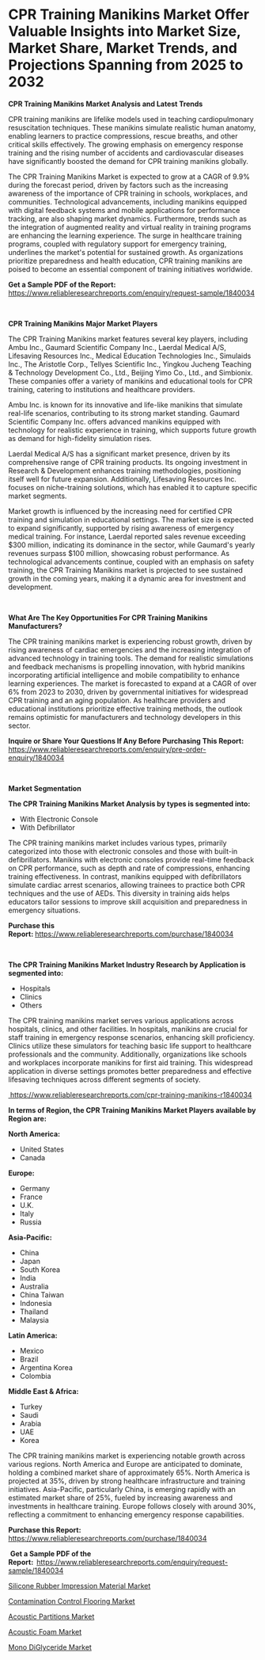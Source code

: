 <p><h1>CPR Training Manikins Market Offer Valuable Insights into Market Size, Market Share, Market Trends, and Projections Spanning from 2025 to 2032</h1></p><p><strong>CPR Training Manikins Market Analysis and Latest Trends</strong></p>
<p><p>CPR training manikins are lifelike models used in teaching cardiopulmonary resuscitation techniques. These manikins simulate realistic human anatomy, enabling learners to practice compressions, rescue breaths, and other critical skills effectively. The growing emphasis on emergency response training and the rising number of accidents and cardiovascular diseases have significantly boosted the demand for CPR training manikins globally.</p><p>The CPR Training Manikins Market is expected to grow at a CAGR of 9.9% during the forecast period, driven by factors such as the increasing awareness of the importance of CPR training in schools, workplaces, and communities. Technological advancements, including manikins equipped with digital feedback systems and mobile applications for performance tracking, are also shaping market dynamics. Furthermore, trends such as the integration of augmented reality and virtual reality in training programs are enhancing the learning experience. The surge in healthcare training programs, coupled with regulatory support for emergency training, underlines the market's potential for sustained growth. As organizations prioritize preparedness and health education, CPR training manikins are poised to become an essential component of training initiatives worldwide.</p></p>
<p><strong>Get a Sample PDF of the Report:&nbsp;</strong> <a href="https://www.reliableresearchreports.com/enquiry/request-sample/1840034?utm_campaign=11&utm_medium=2&utm_source=Github&utm_content=ia&utm_term=01042025&utm_id=cpr-training-manikins">https://www.reliableresearchreports.com/enquiry/request-sample/1840034</a></p>
<p>&nbsp;</p>
<p><strong>CPR Training Manikins Major Market Players</strong></p>
<p><p>The CPR Training Manikins market features several key players, including Ambu Inc., Gaumard Scientific Company Inc., Laerdal Medical A/S, Lifesaving Resources Inc., Medical Education Technologies Inc., Simulaids Inc., The Aristotle Corp., Tellyes Scientific Inc., Yingkou Jucheng Teaching & Technology Development Co., Ltd., Beijing Yimo Co., Ltd., and Simbionix. These companies offer a variety of manikins and educational tools for CPR training, catering to institutions and healthcare providers.</p><p>Ambu Inc. is known for its innovative and life-like manikins that simulate real-life scenarios, contributing to its strong market standing. Gaumard Scientific Company Inc. offers advanced manikins equipped with technology for realistic experience in training, which supports future growth as demand for high-fidelity simulation rises.</p><p>Laerdal Medical A/S has a significant market presence, driven by its comprehensive range of CPR training products. Its ongoing investment in Research & Development enhances training methodologies, positioning itself well for future expansion. Additionally, Lifesaving Resources Inc. focuses on niche-training solutions, which has enabled it to capture specific market segments.</p><p>Market growth is influenced by the increasing need for certified CPR training and simulation in educational settings. The market size is expected to expand significantly, supported by rising awareness of emergency medical training. For instance, Laerdal reported sales revenue exceeding $300 million, indicating its dominance in the sector, while Gaumard's yearly revenues surpass $100 million, showcasing robust performance. As technological advancements continue, coupled with an emphasis on safety training, the CPR Training Manikins market is projected to see sustained growth in the coming years, making it a dynamic area for investment and development.</p></p>
<p>&nbsp;</p>
<p><strong>What Are The Key Opportunities For CPR Training Manikins Manufacturers?</strong></p>
<p><p>The CPR training manikins market is experiencing robust growth, driven by rising awareness of cardiac emergencies and the increasing integration of advanced technology in training tools. The demand for realistic simulations and feedback mechanisms is propelling innovation, with hybrid manikins incorporating artificial intelligence and mobile compatibility to enhance learning experiences. The market is forecasted to expand at a CAGR of over 6% from 2023 to 2030, driven by governmental initiatives for widespread CPR training and an aging population. As healthcare providers and educational institutions prioritize effective training methods, the outlook remains optimistic for manufacturers and technology developers in this sector.</p></p>
<p><strong>Inquire or Share Your Questions If Any Before Purchasing This Report:</strong> <a href="https://www.reliableresearchreports.com/enquiry/pre-order-enquiry/1840034?utm_campaign=11&utm_medium=2&utm_source=Github&utm_content=ia&utm_term=01042025&utm_id=cpr-training-manikins">https://www.reliableresearchreports.com/enquiry/pre-order-enquiry/1840034</a></p>
<p>&nbsp;</p>
<p><strong>Market Segmentation</strong></p>
<p><strong>The CPR Training Manikins Market Analysis by types is segmented into:</strong></p>
<p><ul><li>With Electronic Console</li><li>With Defibrillator</li></ul></p>
<p><p>The CPR training manikins market includes various types, primarily categorized into those with electronic consoles and those with built-in defibrillators. Manikins with electronic consoles provide real-time feedback on CPR performance, such as depth and rate of compressions, enhancing training effectiveness. In contrast, manikins equipped with defibrillators simulate cardiac arrest scenarios, allowing trainees to practice both CPR techniques and the use of AEDs. This diversity in training aids helps educators tailor sessions to improve skill acquisition and preparedness in emergency situations.</p></p>
<p><strong>Purchase this Report:&nbsp;</strong><a href="https://www.reliableresearchreports.com/purchase/1840034?utm_campaign=11&utm_medium=2&utm_source=Github&utm_content=ia&utm_term=01042025&utm_id=cpr-training-manikins">https://www.reliableresearchreports.com/purchase/1840034</a></p>
<p>&nbsp;</p>
<p><strong>The CPR Training Manikins Market Industry Research by Application is segmented into:</strong></p>
<p><ul><li>Hospitals</li><li>Clinics</li><li>Others</li></ul></p>
<p><p>The CPR training manikins market serves various applications across hospitals, clinics, and other facilities. In hospitals, manikins are crucial for staff training in emergency response scenarios, enhancing skill proficiency. Clinics utilize these simulators for teaching basic life support to healthcare professionals and the community. Additionally, organizations like schools and workplaces incorporate manikins for first aid training. This widespread application in diverse settings promotes better preparedness and effective lifesaving techniques across different segments of society.</p></p>
<p><a href="https://www.reliableresearchreports.com/cpr-training-manikins-r1840034?utm_campaign=11&utm_medium=2&utm_source=Github&utm_content=ia&utm_term=01042025&utm_id=cpr-training-manikins">&nbsp;https://www.reliableresearchreports.com/cpr-training-manikins-r1840034</a></p>
<p><strong>In terms of Region, the CPR Training Manikins Market Players available by Region are:</strong></p>
<p>
    <p> <strong> North America: </strong>
        <ul>
            <li>United States</li>
            <li>Canada</li>
        </ul>
        </p> 
    <p> <strong> Europe: </strong>
        <ul>
            <li>Germany</li>
            <li>France</li>
            <li>U.K.</li>
            <li>Italy</li>
            <li>Russia</li>
        </ul>
        </p> 
    <p> <strong> Asia-Pacific: </strong>
        <ul>
            <li>China</li>
            <li>Japan</li>
            <li>South Korea</li>
            <li>India</li>
            <li>Australia</li>
            <li>China Taiwan</li>
            <li>Indonesia</li>
            <li>Thailand</li>
            <li>Malaysia</li>
        </ul>
        </p> 
    <p> <strong> Latin America: </strong>
        <ul>
            <li>Mexico</li>
            <li>Brazil</li>
            <li>Argentina Korea</li>
            <li>Colombia</li>
        </ul>
        </p> 
    <p> <strong> Middle East & Africa: </strong>
        <ul>
            <li>Turkey</li>
            <li>Saudi</li>
            <li>Arabia</li>
            <li>UAE</li>
            <li>Korea</li>
        </ul>
    </p>
    </p>
<p><p>The CPR training manikins market is experiencing notable growth across various regions. North America and Europe are anticipated to dominate, holding a combined market share of approximately 65%. North America is projected at 35%, driven by strong healthcare infrastructure and training initiatives. Asia-Pacific, particularly China, is emerging rapidly with an estimated market share of 25%, fueled by increasing awareness and investments in healthcare training. Europe follows closely with around 30%, reflecting a commitment to enhancing emergency response capabilities.</p></p>
<p><strong>Purchase this Report: </strong><a href="https://www.reliableresearchreports.com/purchase/1840034?utm_campaign=11&utm_medium=2&utm_source=Github&utm_content=ia&utm_term=01042025&utm_id=cpr-training-manikins">https://www.reliableresearchreports.com/purchase/1840034</a></p>
<p>&nbsp;<strong>Get a Sample PDF of the Report:&nbsp;&nbsp;</strong><a href="https://www.reliableresearchreports.com/enquiry/request-sample/1840034?utm_campaign=11&utm_medium=2&utm_source=Github&utm_content=ia&utm_term=01042025&utm_id=cpr-training-manikins">https://www.reliableresearchreports.com/enquiry/request-sample/1840034</a></p>
<p><strong></strong></p>
<p><p><a href="https://github.com/haajipauget/Market-Research-Report-List-1/blob/main/silicone-rubber-impression-material-market.md?utm_campaign=11&utm_medium=2&utm_source=Github&utm_content=ia&utm_term=01042025&utm_id=cpr-training-manikins">Silicone Rubber Impression Material Market</a></p><p><a href="https://github.com/tauchzuazoli/Market-Research-Report-List-1/blob/main/contamination-control-flooring-market.md?utm_campaign=11&utm_medium=2&utm_source=Github&utm_content=ia&utm_term=01042025&utm_id=cpr-training-manikins">Contamination Control Flooring Market</a></p><p><a href="https://github.com/lamlebienz7j/Market-Research-Report-List-1/blob/main/acoustic-partitions-market.md?utm_campaign=11&utm_medium=2&utm_source=Github&utm_content=ia&utm_term=01042025&utm_id=cpr-training-manikins">Acoustic Partitions Market</a></p><p><a href="https://github.com/haajipauget/Market-Research-Report-List-1/blob/main/acoustic-foam-market.md?utm_campaign=11&utm_medium=2&utm_source=Github&utm_content=ia&utm_term=01042025&utm_id=cpr-training-manikins">Acoustic Foam Market</a></p><p><a href="https://github.com/zappasuccofz/Market-Research-Report-List-1/blob/main/mono-diglyceride-market.md?utm_campaign=11&utm_medium=2&utm_source=Github&utm_content=ia&utm_term=01042025&utm_id=cpr-training-manikins">Mono DiGlyceride Market</a></p></p>